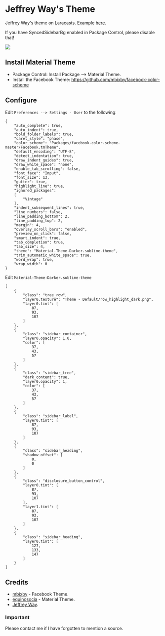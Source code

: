 # Jeffrey Way's Theme
Jeffrey Way's theme on Laracasts. Example [here](https://laracasts.com/series/whats-new-in-laravel-5-1/episodes/2).

If you have SyncedSidebarBg enabled in Package Control, please disable that!

<img src="http://i.imgur.com/oUA3alz.png" />

## Install Material Theme
+ Package Control: Install Package --> Material Theme.
+ Install the Facebook Theme: https://github.com/mbixby/facebook-color-scheme

## Configure

Edit `Preferences --> Settings - User` to the following:

````
{
	"auto_complete": true,
	"auto_indent": true,
	"bold_folder_labels": true,
	"caret_style": "phase",
	"color_scheme": "Packages/facebook-color-scheme-master/Facebook.tmTheme",
	"default_encoding": "UTF-8",
	"detect_indentation": true,
	"draw_indent_guides": true,
	"draw_white_space": "none",
	"enable_tab_scrolling": false,
	"font_face": "Input",
	"font_size": 13,
	"gutter": true,
	"highlight_line": true,
	"ignored_packages":
	[
		"Vintage"
	],
	"indent_subsequent_lines": true,
	"line_numbers": false,
	"line_padding_bottom": 2,
	"line_padding_top": 2,
	"margin": 4,
	"overlay_scroll_bars": "enabled",
	"preview_on_click": false,
	"smart_indent": true,
	"tab_completion": true,
	"tab_size": 4,
	"theme": "Material-Theme-Darker.sublime-theme",
	"trim_automatic_white_space": true,
	"word_wrap": true,
	"wrap_width": 0
}
````

Edit `Material-Theme-Darker.sublime-theme`

````
[
    {
        "class": "tree_row",
        "layer0.texture": "Theme - Default/row_highlight_dark.png",
        "layer0.tint": [
            87,
            93,
            107
        ]
    },
    {
        "class": "sidebar_container",
        "layer0.opacity": 1.0,
        "color": [
            37,
            43,
            57
        ]
    },
    {
        "class": "sidebar_tree",
        "dark_content": true,
        "layer0.opacity": 1,
        "color": [
            37,
            43,
            57
        ]
    },
    {
        "class": "sidebar_label",
        "layer0.tint": [
            87,
            93,
            107
        ]
    },
    {
        "class": "sidebar_heading",
        "shadow_offset": [
            0,
            0
        ]
    },
    {
        "class": "disclosure_button_control",
        "layer0.tint": [
            87,
            93,
            107
        ],
        "layer1.tint": [
            87,
            93,
            107
        ]
    },
    {
        "class": "sidebar_heading",
        "layer0.tint": [
            127,
            133,
            147
        ]
    }
]
````

## Credits
+ [mbixby](https://github.com/mbixby/facebook-color-scheme) - Facebook Theme.
+ [equinosocia](http://equinusocio.github.io/material-theme/) - Material Theme.
+ [Jeffrey Way](https://github.com/JeffreyWay).

### Important
Please contact me if I have forgotten to mention a source.

